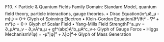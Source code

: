 F10. ⚡ Particle & Quantum Fields Family
Domain: Standard Model, quantum field theory, particle interactions, gauge theories.
	•	Dirac Equation(iγ^μ∂_μ - m)ψ = 0→ Glyph of Spinning Electron
	•	Klein-Gordon Equation(∂²/∂t² - ∇² + m²)φ = 0→ Glyph of Scalar Field
	•	Yang-Mills Field StrengthF^a_μν = ∂_μA^a_ν - ∂_νA^a_μ + gf^(abc)A^b_μA^c_ν→ Glyph of Gauge Force
	•	Higgs MechanismV(φ) = -μ²|φ|² + λ|φ|⁴→ Glyph of Mass Generation
